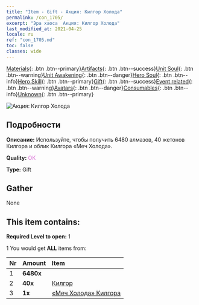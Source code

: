```yaml
---
title: "Item - Gift - Акция: Килгор Холода"
permalink: /con_1705/
excerpt: "Эра хаоса  Акция: Килгор Холода"
last_modified_at: 2021-04-25
locale: ru
ref: "con_1705.md"
toc: false
classes: wide
---
```

 [Materials](/ItemsRU/){: .btn .btn--primary}[Artifacts](/ItemsRU/Artifacts/){: .btn .btn--success}[Unit Soul](/ItemsRU/UnitSoul/){: .btn .btn--warning}[Unit Awakening](/ItemsRU/UnitAwakening/){: .btn .btn--danger}[Hero Soul](/ItemsRU/HeroSoul/){: .btn .btn--info}[Hero Skill](/ItemsRU/HeroSkill/){: .btn .btn--primary}[Gift](/ItemsRU/Gift/){: .btn .btn--success}[Event related](/ItemsRU/Events/){: .btn .btn--warning}[Avatars](/ItemsRU/Avatars/){: .btn .btn--danger}[Consumables](/ItemsRU/Consumables/){: .btn .btn--info}[Unknown](/ItemsRU/Unknown/){: .btn .btn--primary}

 ![Акция: Килгор Холода](/images/t/i_907321.png)

## Подробности
 **Описание:** Используйте, чтобы получить 6480 алмазов, 40 жетонов Килгора и облик Килгора «Меч Холода».

 **Quality:** <span style="color: #DA70D6">OK</span>

 **Type:** Gift

## Gather

  None

## This item contains:

 **Required Level to open:** 1

 1 You would get **ALL** items  from:

  | Nr | Amount |     Item    |
  |:---|:-------|:------------|
  | 1 |  **6480x** | <i class="fas fa-gem"/> |  | 
  | 2 |  **40x** | [Килгор](/ItemsRU/her_374/) |  | 
  | 3 |  **1x** | [«Меч Холода» Килгора](/ItemsRU/con_1055/) |  | 
